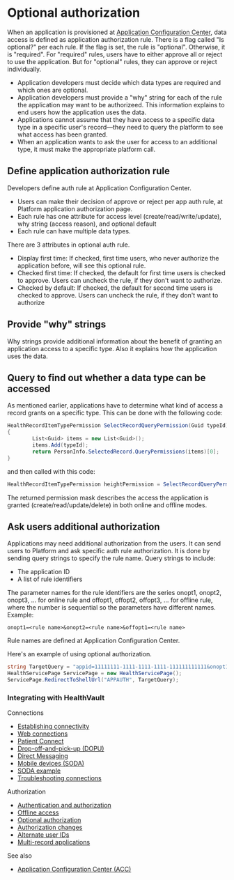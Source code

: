 Optional authorization
======================

When an application is provisioned at [Application Configuration Center](https://config.healthvault-ppe.com), data access is defined as application authorization rule. There is a flag called "Is optional?" per each rule. If the flag is set, the rule is "optional". Otherwise, it is "required". For "required" rules, users have to either approve all or reject to use the application. But for "optional" rules, they can approve or reject individually.

-   Application developers must decide which data types are required and which ones are optional.
-   Application developers must provide a "why" string for each of the rule the application may want to be authorizeed. This information explains to end users how the application uses the data.
-   Applications cannot assume that they have access to a specific data type in a specific user's record—they need to query the platform to see what access has been granted.
-   When an application wants to ask the user for access to an additional type, it must make the appropriate platform call.

Define application authorization rule
-------------------------------------

Developers define auth rule at Application Configuration Center.

-   Users can make their decision of approve or reject per app auth rule, at Platform application authorization page.
-   Each rule has one attribute for access level (create/read/write/update), why string (access reason), and optional default
-   Each rule can have multiple data types.

There are 3 attributes in optional auth rule.

-   Display first time: If checked, first time users, who never authorize the application before, will see this optional rule.
-   Checked first time: If checked, the default for first time users is checked to approve. Users can uncheck the rule, if they don't want to authorize.
-   Checked by default: If checked, the default for second time users is checked to approve. Users can uncheck the rule, if they don't want to authorize

Provide "why" strings
---------------------

Why strings provide additional information about the benefit of granting an application access to a specific type. Also it explains how the application uses the data.

Query to find out whether a data type can be accessed
-----------------------------------------------------

As mentioned earlier, applications have to determine what kind of access a record grants on a specific type. This can be done with the following code:

```cs
HealthRecordItemTypePermission SelectRecordQueryPermission(Guid typeId)
{
        List<Guid> items = new List<Guid>();
        items.Add(typeId);
        return PersonInfo.SelectedRecord.QueryPermissions(items)[0];
} 
```
and then called with this code:

```cs
HealthRecordItemTypePermission heightPermission = SelectRecordQueryPermission(Height.TypeId);
```
The returned permission mask describes the access the application is granted (create/read/update/delete) in both online and offline modes.

Ask users additional authorization
----------------------------------

Applications may need additional authorization from the users. It can send users to Platform and ask specific auth rule authorization. It is done by sending query strings to specify the rule name. Query strings to include:

-   The application ID
-   A list of rule identifiers

The parameter names for the rule identifiers are the series onopt1, onopt2, onopt3, ... for online rule and offopt1, offopt2, offopt3, ... for offline rule, where the number is sequential so the parameters have different names.
Example:

```
onopt1=<rule name>&onopt2=<rule name>&offopt1=<rule name>
```

Rule names are defined at Application Configuration Center.

Here's an example of using optional authorization.

```cs
string TargetQuery = "appid=11111111-1111-1111-1111-111111111111&onopt1=name1&onopt2=name2";
HealthServicePage ServicePage = new HealthServicePage();
ServicePage.RedirectToShellUrl("APPAUTH", TargetQuery); 
```

### Integrating with HealthVault

Connections

-   <a href="connectivity.md" id="RightRailLinkListSection_14001_15">Establishing connectivity</a>
-   <a href="web-connectivity.md" id="RightRailLinkListSection_14001_7">Web connections</a>
-   <a href="patient-connect.md" id="RightRailLinkListSection_14001_8">Patient Connect</a>
-   <a href="dopu.md" id="RightRailLinkListSection_14001_9">Drop-off-and-pick-up (DOPU)</a>
-   <a href="direct-messaging.md" id="RightRailLinkListSection_14001_10">Direct Messaging</a>
-   <a href="mobile-devices.md" id="RightRailLinkListSection_14001_18">Mobile devices (SODA)</a>
-   <a href="soda-walkthrough.md" id="RightRailLinkListSection_14001_19">SODA example</a>
-   <a href="connection-troubleshooting.md" id="RightRailLinkListSection_14001_16">Troubleshooting connections</a>

Authorization

-   <a href="authentication-and-authorization.md" id="RightRailLinkListSection_14001_11">Authentication and authorization</a>
-   <a href="offline-access.md" id="RightRailLinkListSection_14001_12">Offline access</a>
-   <a href="optional-authorization.md" id="RightRailLinkListSection_14001_13">Optional authorization</a>
-   <a href="authorization-changes.md" id="RightRailLinkListSection_14001_14">Authorization changes</a>
-   <a href="alternate-user-identifiers.md" id="RightRailLinkListSection_14001_17">Alternate user IDs</a>
-   <a href="multi-record-applications.md" id="RightRailLinkListSection_14001_20">Multi-record applications</a>

See also

-   <a href="https://config.healthvault-ppe.com" id="RightRailLinkListSection_14001_21">Application Configuration Center (ACC)</a>


